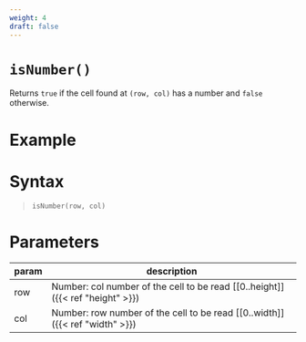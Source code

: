 ```yaml
---
weight: 4
draft: false
---
```


# `isNumber()`

Returns `true` if the cell found at `(row, col)` has a number and `false` otherwise.

# Example

# Syntax

> `isNumber(row, col)`

# Parameters

| param    | description                                                                     |
|----------|---------------------------------------------------------------------------------|
| row      | Number: col number of the cell to be read [\[0..height\]]({{< ref "height" >}}) |
| col      | Number: row number of the cell to be read [\[0..width\]]({{< ref "width" >}})   |